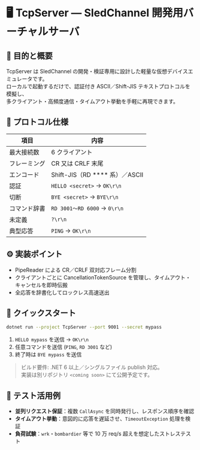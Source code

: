 # 🖥️ TcpServer — SledChannel 開発用バーチャルサーバ

## 🚩 目的と概要
TcpServer は SledChannel の開発・検証専用に設計した軽量な仮想デバイスエミュレータです。  
ローカルで起動するだけで、認証付き ASCII／Shift-JIS テキストプロトコルを模擬し、  
多クライアント・高頻度通信・タイムアウト挙動を手軽に再現できます。

## 🔑 プロトコル仕様

| 項目         | 内容                                 |
|--------------|--------------------------------------|
| 最大接続数   | 6 クライアント                        |
| フレーミング | CR 又は CRLF 末尾                    |
| エンコード   | Shift-JIS（RD **** 系）／ASCII       |
| 認証         | `HELLO <secret>` → `OK\r\n`         |
| 切断         | `BYE <secret>` → `BYE\r\n`         |
| コマンド辞書 | `RD 3001〜RD 6000` → `0\r\n`        |
| 未定義       | `?\r\n`                             |
| 典型応答     | `PING` → `OK\r\n`                   |

## ⚙️ 実装ポイント

- PipeReader による CR／CRLF 双対応フレーム分割  
- クライアントごとに CancellationTokenSource を管理し、タイムアウト・キャンセルを即時伝搬  
- 全応答を辞書化してロックレス高速送出  

## 🚀 クイックスタート

```bash
dotnet run --project TcpServer --port 9001 --secret mypass
```

1. `HELLO mypass` を送信 → `OK\r\n`  
2. 任意コマンドを送信 (`PING`, `RD 3001` など)  
3. 終了時は `BYE mypass` を送信  

> ビルド要件: .NET 6 以上／シングルファイル publish 対応。  
> 実装は別リポジトリ `<coming soon>` にて公開予定です。

## 🧪 テスト活用例

- **並列リクエスト保証**：複数 `CallAsync` を同時発行し、レスポンス順序を確認  
- **タイムアウト挙動**：意図的に応答を遅延させ、`TimeoutException` 処理を検証  
- **負荷試験**：`wrk`・`bombardier` 等で 10 万 req/s 超えを想定したストレステスト  
